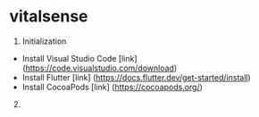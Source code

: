# vitalsense

1. Initialization
  * Install Visual Studio Code [link] (https://code.visualstudio.com/download)
  * Install Flutter [link] (https://docs.flutter.dev/get-started/install) 
  * Install CocoaPods [link] (https://cocoapods.org/)
2.
